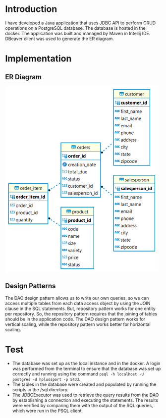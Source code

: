 # Introduction
I have developed a Java application that uses JDBC API to perform CRUD operations on a PostgreSQL database. The database is hosted in the docker. The application was built and managed by Maven in Intellij IDE.  
DBeaver client was used to generate the ER diagram.
# Implementation
## ER Diagram
![ER_diagram](./assets/ER_diagram.png)
## Design Patterns
The DAO design pattern allows us to write our own queries, so we can access multiple tables from each data access object by using the JOIN clause in the SQL statements. But, repository pattern works for one entity per repository.
So, the repository pattern requires that the joining of tables should be in the application code. The DAO design pattern works for vertical scaling, while the repository pattern works better for horizontal scaling.
# Test
- The database was set up as the local instance and in the docker. A login was performed from the terminal to ensure that the database was set up correctly and running using the command
`psql -h localhost -U postgres -d hplussport -p 5433`.
- The tables in the database were created and populated by running the scripts in the /sql directory.
- The JDBCExecutor was used to retrieve the query results from the DAO by establishing a connection and executing the statements. The results were verified by comparing them with the output of the SQL queries, which were run in the PSQL client.
